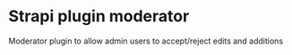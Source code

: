 # Strapi plugin moderator

Moderator plugin to allow admin users to accept/reject edits and additions
